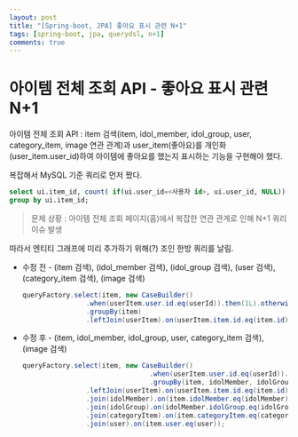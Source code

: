 ```yaml
---
layout: post
title: "[Spring-boot, JPA] 좋아요 표시 관련 N+1"
tags: [spring-boot, jpa, querydsl, n+1]
comments: true
---
```


# 아이템 전체 조회 API - 좋아요 표시 관련 N+1

아이템 전체 조회 API : item 검색(item, idol_member, idol_group, user, category_item, image 연관 관계)과 user_item(좋아요)를 개인화(user_item.user_id)하여 아이템에 좋아요를 했는지 표시하는 기능을 구현해야 했다.

복잡해서 MySQL 기준 쿼리로 먼저 짰다.

```sql
select ui.item_id, count( if(ui.user_id=<사용자 id>, ui.user_id, NULL)) from user_item ui
group by ui.item_id;
```

> 문제 상황 : 아이템 전체 조회 페이지(홈)에서 복잡한 연관 관계로 인해 N+1 쿼리 이슈 발생
> 

따라서 엔티티 그래프에 미리 추가하기 위해(?) 조인 한방 쿼리를 날림. 

- 수정 전 - (item 검색), (idol_member 검색), (idol_group 검색), (user 검색), (category_item 검색), (image 검색)
    
    ```java
    queryFactory.select(item, new CaseBuilder()
                    .when(userItem.user.id.eq(userId)).then(1L).otherwise(0L).sum())             .from(item)
                    .groupBy(item)
                    .leftJoin(userItem).on(userItem.item.id.eq(item.id));
    ```
    
- 수정 후 - (item, idol_member, idol_group, user, category_item 검색), (image 검색)
    
    ```java
    queryFactory.select(item, new CaseBuilder()
    								.when(userItem.user.id.eq(userId)).then(1L).otherwise(0L).sum(), idolMember, idolGroup, categoryItem, user)
    								.groupBy(item, idolMember, idolGroup, categoryItem, user)
                    .leftJoin(userItem).on(userItem.item.id.eq(item.id))
                    .join(idolMember).on(item.idolMember.eq(idolMember))
                    .join(idolGroup).on(idolMember.idolGroup.eq(idolGroup))
                    .join(categoryItem).on(item.categoryItem.eq(categoryItem))
                    .join(user).on(item.user.eq(user));
    ```
